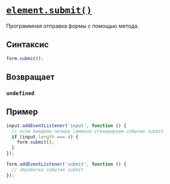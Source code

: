# [`element.submit()`](../index.md)

Программная отправка формы с помощью метода.

## Синтаксис

```js
form.submit();
```

## Возвращает

### `undefined`

## Пример

```js
input.addEventListener('input', function () {
  // если введено четыре символа сгенерируем событие submit
  if (input.length === 4) {
    form.submit();
  }
});

form.addEventListener('submit', function () {
  // обработка события submit
});
```
